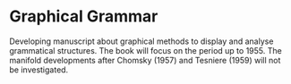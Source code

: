 # Graphical Grammar

Developing manuscript about graphical methods to display and analyse grammatical structures. The book will focus on the period up to 1955. The manifold developments after Chomsky (1957) and Tesniere (1959) will not be investigated.

